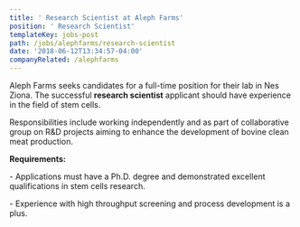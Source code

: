 ```yaml
---
title: ' Research Scientist at Aleph Farms'
position: ' Research Scientist'
templateKey: jobs-post
path: /jobs/alephfarms/research-scientist
date: '2018-06-12T13:34:57-04:00'
companyRelated: /alephfarms
---
```

Aleph Farms seeks candidates for a full-time position for their lab in Nes Ziona. The successful **research scientist** applicant should have experience in the field of stem cells.

Responsibilities include working independently and as part of collaborative group on R&D projects aiming to enhance the development of bovine clean meat production.

**Requirements:**

\- Applications must have a Ph.D. degree and demonstrated excellent qualifications in stem cells research.

\- Experience with high throughput screening and process development is a plus.
